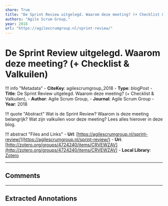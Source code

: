 ```yaml
---
share: True
title: "De Sprint Review uitgelegd. Waarom deze meeting? (+ Checklist & Valkuilen)"
authors: "Agile Scrum Group,"
year: 2018
url: "https://agilescrumgroup.nl/sprint-review/"
---
```

# De Sprint Review uitgelegd. Waarom deze meeting? (+ Checklist & Valkuilen)

!!! info "Metadata"
	- **CiteKey**: agilescrumgroup_2018
	- **Type**: blogPost
	- **Title**: De Sprint Review uitgelegd. Waarom deze meeting? (+ Checklist & Valkuilen), 
	- **Author**: Agile Scrum Group,
	- **Journal**: Agile Scrum Group 
	- **Year**: 2018 

!!! quote "Abstract"
	Wat is de Sprint Review? Waarom is deze meeting belangrijk? Wat zijn valkuilen voor deze meeting? Lees alles hierover in deze blog.

!!! abstract "Files and Links"
	- **Url**: [https://agilescrumgroup.nl/sprint-review/](https://agilescrumgroup.nl/sprint-review/)
	- **Uri**: [http://zotero.org/groups/4724240/items/CRVEWZAV](http://zotero.org/groups/4724240/items/CRVEWZAV)
	- **Local Library**: [Zotero]((zotero://select/groups/4724240/items/CRVEWZAV))

----

## Comments



----

## Extracted Annotations
